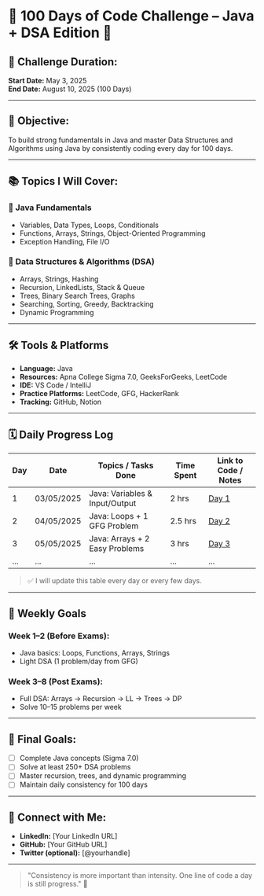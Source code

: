 # 💯 100 Days of Code Challenge – Java + DSA Edition 🚀

## 📅 Challenge Duration:
**Start Date:** May 3, 2025  
**End Date:** August 10, 2025 (100 Days)

---

## 🎯 Objective:
To build strong fundamentals in Java and master Data Structures and Algorithms using Java by consistently coding every day for 100 days.

---

## 📚 Topics I Will Cover:
### 🧠 Java Fundamentals
- Variables, Data Types, Loops, Conditionals
- Functions, Arrays, Strings, Object-Oriented Programming
- Exception Handling, File I/O

### 🔢 Data Structures & Algorithms (DSA)
- Arrays, Strings, Hashing
- Recursion, LinkedLists, Stack & Queue
- Trees, Binary Search Trees, Graphs
- Searching, Sorting, Greedy, Backtracking
- Dynamic Programming

---

## 🛠 Tools & Platforms
- **Language:** Java  
- **Resources:** Apna College Sigma 7.0, GeeksForGeeks, LeetCode  
- **IDE:** VS Code / IntelliJ  
- **Practice Platforms:** LeetCode, GFG, HackerRank  
- **Tracking:** GitHub, Notion  

---

## 🗓️ Daily Progress Log

| Day | Date       | Topics / Tasks Done               | Time Spent | Link to Code / Notes |
|-----|------------|------------------------------------|------------|----------------------|
| 1   | 03/05/2025 | Java: Variables & Input/Output     | 2 hrs      | [Day 1](./Day01/)    |
| 2   | 04/05/2025 | Java: Loops + 1 GFG Problem        | 2.5 hrs    | [Day 2](./Day02/)    |
| 3   | 05/05/2025 | Java: Arrays + 2 Easy Problems     | 3 hrs      | [Day 3](./Day03/)    |
| ... | ...        | ...                                | ...        | ...                  |

> ✅ I will update this table every day or every few days.

---

## 🔁 Weekly Goals

### Week 1–2 (Before Exams):
- Java basics: Loops, Functions, Arrays, Strings
- Light DSA (1 problem/day from GFG)

### Week 3–8 (Post Exams):
- Full DSA: Arrays → Recursion → LL → Trees → DP
- Solve 10–15 problems per week

---

## 🧠 Final Goals:
- [ ] Complete Java concepts (Sigma 7.0)
- [ ] Solve at least 250+ DSA problems
- [ ] Master recursion, trees, and dynamic programming
- [ ] Maintain daily consistency for 100 days

---

## 🔗 Connect with Me:
- **LinkedIn:** [Your LinkedIn URL]  
- **GitHub:** [Your GitHub URL]  
- **Twitter (optional):** [@yourhandle]

---

> "Consistency is more important than intensity. One line of code a day is still progress." 💪



